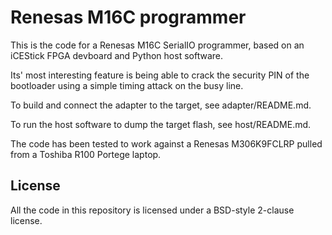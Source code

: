 Renesas M16C programmer
=======================

This is the code for a Renesas M16C SerialIO programmer, based on an iCEStick FPGA devboard and Python host software.

Its' most interesting feature is being able to crack the security PIN of the bootloader using a simple timing attack on the busy line.

To build and connect the adapter to the target, see adapter/README.md.

To run the host software to dump the target flash, see host/README.md.

The code has been tested to work against a Renesas M306K9FCLRP pulled from a Toshiba R100 Portege laptop.

License
-------

All the code in this repository is licensed under a BSD-style 2-clause license.
